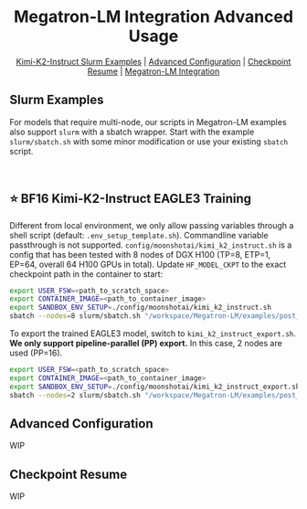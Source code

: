 <div align="center">

# Megatron-LM Integration Advanced Usage

[Kimi-K2-Instruct Slurm Examples](#slurm-examples) |
[Advanced Configuration](#advanced-configuration) |
[Checkpoint Resume](#checkpoint-resume) |
[Megatron-LM Integration](https://github.com/NVIDIA/Megatron-LM/tree/main/examples/post_training/modelopt)

</div>

## Slurm Examples

For models that require multi-node, our scripts in Megatron-LM examples also support `slurm` with a sbatch wrapper.
Start with the example `slurm/sbatch.sh` with some minor modification or use your existing `sbatch`
script.

<br>

## ⭐ BF16 Kimi-K2-Instruct EAGLE3 Training

Different from local environment, we only allow passing variables through a shell script (default: `.env_setup_template.sh`).
Commandline variable passthrough is not supported. `config/moonshotai/kimi_k2_instruct.sh` is a config that has been tested
with 8 nodes of DGX H100 (TP=8, ETP=1, EP=64, overall 64 H100 GPUs in total). Update `HF_MODEL_CKPT` to the exact
checkpoint path in the container to start:

```sh
export USER_FSW=<path_to_scratch_space>
export CONTAINER_IMAGE=<path_to_container_image>
export SANDBOX_ENV_SETUP=./config/moonshotai/kimi_k2_instruct.sh
sbatch --nodes=8 slurm/sbatch.sh "/workspace/Megatron-LM/examples/post_training/modelopt/eagle3.sh moonshotai/Kimi-K2-Instruct"
```

To export the trained EAGLE3 model, switch to `kimi_k2_instruct_export.sh`.
**We only support pipeline-parallel (PP) export.** In this case, 2 nodes are used (PP=16).

```sh
export USER_FSW=<path_to_scratch_space>
export CONTAINER_IMAGE=<path_to_container_image>
export SANDBOX_ENV_SETUP=./config/moonshotai/kimi_k2_instruct_export.sh
sbatch --nodes=2 slurm/sbatch.sh "/workspace/Megatron-LM/examples/post_training/modelopt/export.sh moonshotai/Kimi-K2-Instruct"
```

## Advanced Configuration

WIP

## Checkpoint Resume

WIP
